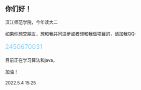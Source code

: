 你们好！
---
<div>汉江师范学院，今年读大二</div>
<br>
<div>如果你想交朋友，想和我共同进步或者想和我做项目的，请加我QQ:<p style="color:lightskyblue; font-size:20px">2450670031</p></div>
<div>目前正在学习算法和java。</div>
<br>
<div>加油！</div>
<br>
<div>2022.5.4 15:25</div>
